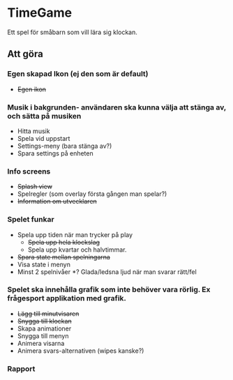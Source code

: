 # TimeGame

Ett spel för småbarn som vill lära sig klockan.

## Att göra

### Egen skapad Ikon (ej den som är default)
* ~~Egen ikon~~

### Musik i bakgrunden- användaren ska kunna välja att stänga av, och sätta på musiken
* Hitta musik
* Spela vid uppstart
* Settings-meny (bara stänga av?)
* Spara settings på enheten

### Info screens
* ~~Splash view~~
* Spelregler (som overlay första gången man spelar?)
* ~~Information om utvecklaren~~

### Spelet funkar
* Spela upp tiden när man trycker på play
    * ~~Spela upp hela klockslag~~
    * Spela upp kvartar och halvtimmar.
* ~~Spara state mellan spelningarna~~
* Visa state i menyn
* Minst 2 spelnivåer
*? Glada/ledsna ljud när man svarar rätt/fel

### Spelet ska innehålla grafik som inte behöver vara rörlig. Ex frågesport applikation med grafik. 
* ~~Lägg till minutvisaren~~
* ~~Snygga till klockan~~
* Skapa animationer
* Snygga till menyn
* Animera visarna
* Animera svars-alternativen (wipes kanske?)

### Rapport